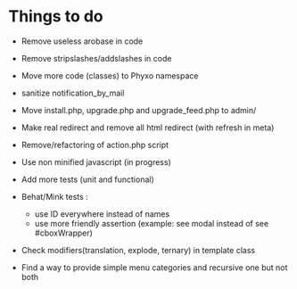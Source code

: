 Things to do
============

 * Remove useless arobase in code
 * Remove stripslashes/addslashes in code
 * Move more code (classes) to Phyxo namespace
 * sanitize notification_by_mail
 * Move install.php, upgrade.php and upgrade_feed.php to admin/
 * Make real redirect and remove all html redirect (with refresh in meta)
 * Remove/refactoring of action.php script

 * Use non minified javascript (in progress)
 * Add more tests (unit and functional)
 * Behat/Mink tests :
   - use ID everywhere instead of names
   - use more friendly assertion (example: see modal instead of see #cboxWrapper)

 * Check modifiers(translation, explode, ternary) in template class

 * Find a way to provide simple menu categories and recursive one but not both
